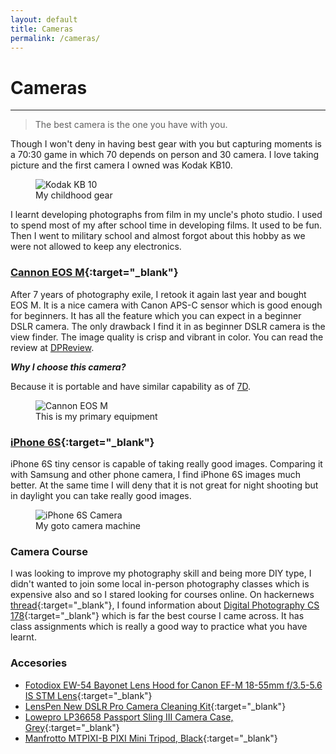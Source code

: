 ```yaml
---
layout: default
title: Cameras
permalink: /cameras/
---
```


# Cameras

<hr/>

> The best camera is the one you have with you.

Though I won't deny in having best gear with you but capturing moments is a 70:30 game in which 70 depends on person and 30 camera. I love taking picture and the first camera I owned was Kodak KB10.

<figure>
  <div class="medium">
    <img src="{{ site.url }}/assets/images/camera/kodak-kb10.jpg" alt="Kodak KB 10">
    <figcaption>My childhood gear</figcaption>
  </div>
</figure>

I learnt developing photographs from film in my uncle's photo studio. I used to spend most of my after school time in developing films. It used to be fun. Then I went to military school and almost forgot about this hobby as we were not allowed to keep any electronics.

### [Cannon EOS M](http://amzn.to/2dVsfxi){:target="_blank"}
After 7 years of photography exile, I retook it again last year and bought EOS M. It is a nice camera with Canon APS-C sensor which is good enough for beginners. It has all the feature which you can expect in a beginner DSLR camera. The only drawback I find it in as beginner DSLR camera is the view finder. The image quality is crisp and vibrant in color. You can read the review at [DPReview](https://www.dpreview.com/reviews/canon-eos-m).

***Why I choose this camera?***

Because it is portable and have similar capability as of [7D](https://www.dpreview.com/reviews/canoneos7d).

<figure>
  <div class="large">
    <img src="{{ site.url }}/assets/images/camera/cannon-eos-m.jpg" alt="Cannon EOS M">
    <figcaption>This is my primary equipment</figcaption>
  </div>
</figure>

### [iPhone 6S](http://amzn.to/2dYpHPY){:target="_blank"}
iPhone 6S tiny censor is capable of taking really good images. Comparing it with Samsung and other phone camera, I find iPhone 6S images much better. At the same time I will deny that it is not great for night shooting but in daylight you can take really good images.

<figure>
  <div class="large">
    <img src="{{ site.url }}/assets/images/camera/iPhone-6S-camera.jpg" alt="iPhone 6S Camera">
    <figcaption>My goto camera machine</figcaption>
  </div>
</figure>

### Camera Course
I was looking to improve my photography skill and being more DIY type, I didn't wanted to join some local in-person photography classes which is expensive also and so I stared looking for courses online. On hackernews [thread](https://news.ycombinator.com/item?id=2939621){:target="_blank"}, I found information about [Digital Photography CS 178](http://graphics.stanford.edu/courses/cs178/){:target="_blank"} which is far the best course I came across. It has class assignments which is really a good way to practice what you have learnt.

### Accesories

* [Fotodiox EW-54 Bayonet Lens Hood for Canon EF-M 18-55mm f/3.5-5.6 IS STM Lens](http://amzn.to/2en06ib){:target="_blank"}
* [LensPen New DSLR Pro Camera Cleaning Kit](http://amzn.to/2eg13g4){:target="_blank"}
* [Lowepro LP36658 Passport Sling III Camera Case, Grey](http://amzn.to/2eg1nLL){:target="_blank"}
* [Manfrotto MTPIXI-B PIXI Mini Tripod, Black](http://amzn.to/2epHo9i){:target="_blank"}

